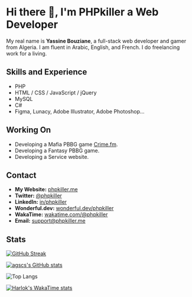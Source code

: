 # Hi there 👋, I'm PHPkiller a Web Developer

My real name is **Yassine Bouziane**, a full-stack web developer and gamer from Algeria. I am fluent in Arabic, English, and French. I do freelancing work for a living.

## Skills and Experience

- PHP
- HTML / CSS / JavaScript / jQuery
- MySQL
- C#
- Figma, Lunacy, Adobe Illustrator, Adobe Photoshop...

## Working On

- Developing a Mafia PBBG game [Crime.fm](https://crime.fm).
- Developing a Fantasy PBBG game.
- Developing a Service website.

## Contact

- **My Website:** [phpkiller.me](https://phpkiller.me)  
- **Twitter:** [@phpkiller](https://twitter.com/phpkiller)
- **LinkedIn:** [in/phpkiller](https://linkedin.com/in/phpkiller)
- **Wonderful.dev:** [wonderful.dev/phpkiller](https://wonderful.dev/phpkiller)
- **WakaTime:** [wakatime.com/@phpkiller](https://wakatime.com/@phpkiller)
- **Email:** [support@phpkiller.me](support@phpkiller.me)

## Stats

[![GitHub Streak](https://streak-stats.demolab.com?user=agscs&theme=github-dark-blue&mode=weekly)](https://git.io/streak-stats)

[![agscs's GitHub stats](https://github-readme-stats.vercel.app/api?username=agscs&theme=tokyonight&show_icons=true)](https://github.com/anuraghazra/github-readme-stats)

![Top Langs](https://github-readme-stats.vercel.app/api/top-langs/?username=agscs&layout=compact)

[![Harlok's WakaTime stats](https://github-readme-stats.vercel.app/api/wakatime?username=phpkiller)](https://github.com/anuraghazra/github-readme-stats)
